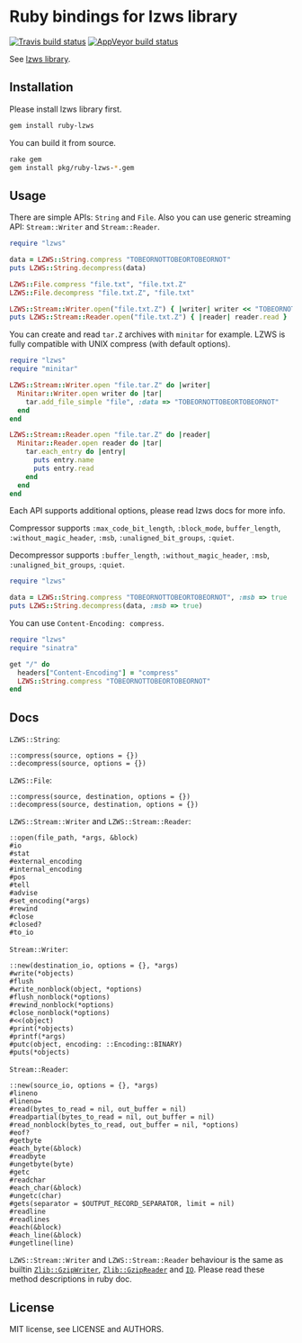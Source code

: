 # Ruby bindings for lzws library

[![Travis build status](https://travis-ci.org/andrew-aladev/ruby-lzws.svg?branch=master)](https://travis-ci.org/andrew-aladev/ruby-lzws)
[![AppVeyor build status](https://ci.appveyor.com/api/projects/status/github/andrew-aladev/ruby-lzws?branch=master&svg=true)](https://ci.appveyor.com/project/andrew-aladev/ruby-lzws/branch/master)

See [lzws library](https://github.com/andrew-aladev/lzws).

## Installation

Please install lzws library first.

```sh
gem install ruby-lzws
```

You can build it from source.

```sh
rake gem
gem install pkg/ruby-lzws-*.gem
```

## Usage

There are simple APIs: `String` and `File`. Also you can use generic streaming API: `Stream::Writer` and `Stream::Reader`.

```ruby
require "lzws"

data = LZWS::String.compress "TOBEORNOTTOBEORTOBEORNOT"
puts LZWS::String.decompress(data)

LZWS::File.compress "file.txt", "file.txt.Z"
LZWS::File.decompress "file.txt.Z", "file.txt"

LZWS::Stream::Writer.open("file.txt.Z") { |writer| writer << "TOBEORNOTTOBEORTOBEORNOT" }
puts LZWS::Stream::Reader.open("file.txt.Z") { |reader| reader.read }
```

You can create and read `tar.Z` archives with `minitar` for example.
LZWS is fully compatible with UNIX compress (with default options).

```ruby
require "lzws"
require "minitar"

LZWS::Stream::Writer.open "file.tar.Z" do |writer|
  Minitar::Writer.open writer do |tar|
    tar.add_file_simple "file", :data => "TOBEORNOTTOBEORTOBEORNOT"
  end
end

LZWS::Stream::Reader.open "file.tar.Z" do |reader|
  Minitar::Reader.open reader do |tar|
    tar.each_entry do |entry|
      puts entry.name
      puts entry.read
    end
  end
end
```

Each API supports additional options, please read lzws docs for more info.

Compressor supports `:max_code_bit_length`, `:block_mode`, `buffer_length`, `:without_magic_header`, `:msb`, `:unaligned_bit_groups`, `:quiet`.

Decompressor supports `:buffer_length`, `:without_magic_header`, `:msb`, `:unaligned_bit_groups`, `:quiet`.

```ruby
require "lzws"

data = LZWS::String.compress "TOBEORNOTTOBEORTOBEORNOT", :msb => true
puts LZWS::String.decompress(data, :msb => true)
```

You can use `Content-Encoding: compress`.

```ruby
require "lzws"
require "sinatra"

get "/" do
  headers["Content-Encoding"] = "compress"
  LZWS::String.compress "TOBEORNOTTOBEORTOBEORNOT"
end
```

## Docs

`LZWS::String`:

```
::compress(source, options = {})
::decompress(source, options = {})
```

`LZWS::File`:

```
::compress(source, destination, options = {})
::decompress(source, destination, options = {})
```

`LZWS::Stream::Writer` and `LZWS::Stream::Reader`:

```
::open(file_path, *args, &block)
#io
#stat
#external_encoding
#internal_encoding
#pos
#tell
#advise
#set_encoding(*args)
#rewind
#close
#closed?
#to_io
```

`Stream::Writer`:

```
::new(destination_io, options = {}, *args)
#write(*objects)
#flush
#write_nonblock(object, *options)
#flush_nonblock(*options)
#rewind_nonblock(*options)
#close_nonblock(*options)
#<<(object)
#print(*objects)
#printf(*args)
#putc(object, encoding: ::Encoding::BINARY)
#puts(*objects)
```

`Stream::Reader`:

```
::new(source_io, options = {}, *args)
#lineno
#lineno=
#read(bytes_to_read = nil, out_buffer = nil)
#readpartial(bytes_to_read = nil, out_buffer = nil)
#read_nonblock(bytes_to_read, out_buffer = nil, *options)
#eof?
#getbyte
#each_byte(&block)
#readbyte
#ungetbyte(byte)
#getc
#readchar
#each_char(&block)
#ungetc(char)
#gets(separator = $OUTPUT_RECORD_SEPARATOR, limit = nil)
#readline
#readlines
#each(&block)
#each_line(&block)
#ungetline(line)
```

`LZWS::Stream::Writer` and `LZWS::Stream::Reader` behaviour is the same as builtin [`Zlib::GzipWriter`](https://ruby-doc.org/stdlib-2.6.3/libdoc/zlib/rdoc/Zlib/GzipReader.html), [`Zlib::GzipReader`](https://ruby-doc.org/stdlib-2.6.3/libdoc/zlib/rdoc/Zlib/GzipWriter.html) and [`IO`](https://ruby-doc.org/core-2.6.3/IO.html).
Please read these method descriptions in ruby doc.

## License

MIT license, see LICENSE and AUTHORS.
